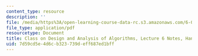 ```yaml
---
content_type: resource
description: ''
file: /media/https%3A/open-learning-course-data-rc.s3.amazonaws.com/6-046j-design-and-analysis-of-algorithms-spring-2015/7d59cd5e4d6cb323739deff687ed1bff_MIT6_046JS15_writtenlec6.pdf
file_type: application/pdf
resourcetype: Document
title: Class on Design and Analysis of Algorithms, Lecture 6 Notes, Handwritten
uid: 7d59cd5e-4d6c-b323-739d-eff687ed1bff
---
```

